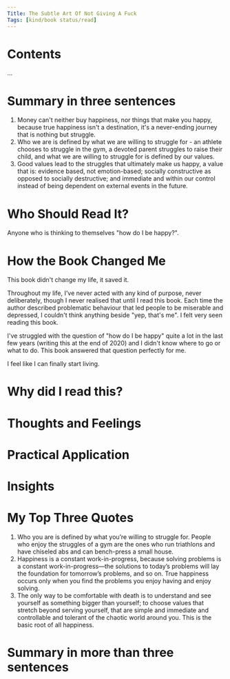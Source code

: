 ```yaml
---
Title: The Subtle Art Of Not Giving A Fuck
Tags: [kind/book status/read] 
---
```


# Contents
...

# Summary in three sentences
1. Money can't neither buy happiness, nor things that make you happy, because true happiness isn't a destination, it's a never-ending journey that is nothing but struggle.
2. Who we are is defined by what we are willing to struggle for - an athlete chooses to struggle in the gym, a devoted parent struggles to raise their child, and what we are willing to struggle for is defined by our values.
3. Good values lead to the struggles that ultimately make us happy, a value that is: evidence based, not emotion-based; socially constructive as opposed to socially destructive; and immediate and within our control instead of being dependent on external events in the future.

# Who Should Read It?
Anyone who is thinking to themselves "how do I be happy?".

# How the Book Changed Me
This book didn't change my life, it saved it.

Throughout my life, I've never acted with any kind of purpose, never deliberately, though I never realised that until I read this book. Each time the author described problematic behaviour that led people to be miserable and depressed, I couldn't think anything beside "yep, that's me". I felt very seen reading this book.

I've struggled with the question of "how do I be happy" quite a lot in the last few years (writing this at the end of 2020) and I didn't know where to go or what to do. This book answered that question perfectly for me.

I feel like I can finally start living.

# Why did I read this?


# Thoughts and Feelings


# Practical Application


# Insights


# My Top Three Quotes
1. Who you are is defined by what you’re willing to struggle for. People who enjoy the struggles of a gym are the ones who run triathlons and have chiseled abs and can bench-press a small house.
2. Happiness is a constant work-in-progress, because solving problems is a constant work-in-progress—the solutions to today’s problems will lay the foundation for tomorrow’s problems, and so on. True happiness occurs only when you find the problems you enjoy having and enjoy solving.
3. The only way to be comfortable with death is to understand and see yourself as something bigger than yourself; to choose values that stretch beyond serving yourself, that are simple and immediate and controllable and tolerant of the chaotic world around you. This is the basic root of all happiness.

# Summary in more than three sentences
